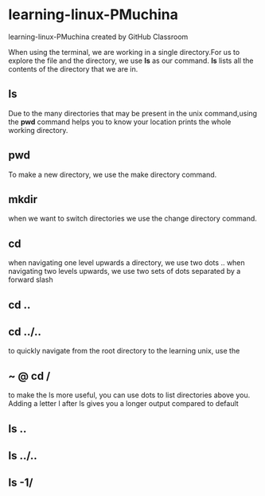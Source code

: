 # learning-linux-PMuchina
learning-linux-PMuchina created by GitHub Classroom


When using the terminal, we are working in a single directory.For us to explore the file and the directory, 
we use **ls** as our command. **ls** lists all the contents of the directory that we are in.
## ls

Due to the many directories that may be present in the unix command,using the **pwd** command helps you to know your location
prints the whole working directory.
## pwd 

To make a new directory, we use the make directory command.
## mkdir 

when we want to switch directories we use the change directory command.
## cd 

when navigating one level upwards a directory, we use two dots .. when navigating two levels upwards, we use two sets
of dots separated by a forward slash
## cd ..
## cd ../..

to quickly navigate from the root directory to the learning unix, use the
## ~ @ cd /

to make the ls more useful, you can use dots to list directories above you. Adding a letter l after ls gives you a longer 
output compared to default
## ls .. 
## ls ../..
## ls -1/
